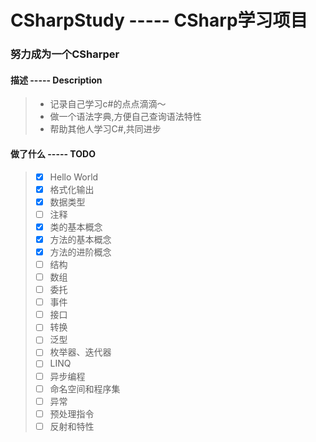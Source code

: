 <!--
 * @File Name: README.md
 * @Description: 项目描述
 * @Author: oDen7
 * @LastEditors: oDen7
 * @LastEditTime: 2020-07-20 11:14:25
--> 
# CSharpStudy ----- CSharp学习项目
### 努力成为一个CSharper

#### 描述 ----- Description
> - 记录自己学习c#的点点滴滴～
> - 做一个语法字典,方便自己查询语法特性
> - 帮助其他人学习C#,共同进步

#### 做了什么 ----- TODO
> - [X] Hello World
> - [X] 格式化输出
> - [X] 数据类型
> - [ ] 注释
> - [X] 类的基本概念
> - [X] 方法的基本概念
> - [X] 方法的进阶概念
> - [ ] 结构
> - [ ] 数组
> - [ ] 委托
> - [ ] 事件
> - [ ] 接口
> - [ ] 转换
> - [ ] 泛型
> - [ ] 枚举器、迭代器
> - [ ] LINQ
> - [ ] 异步编程
> - [ ] 命名空间和程序集
> - [ ] 异常
> - [ ] 预处理指令
> - [ ] 反射和特性
